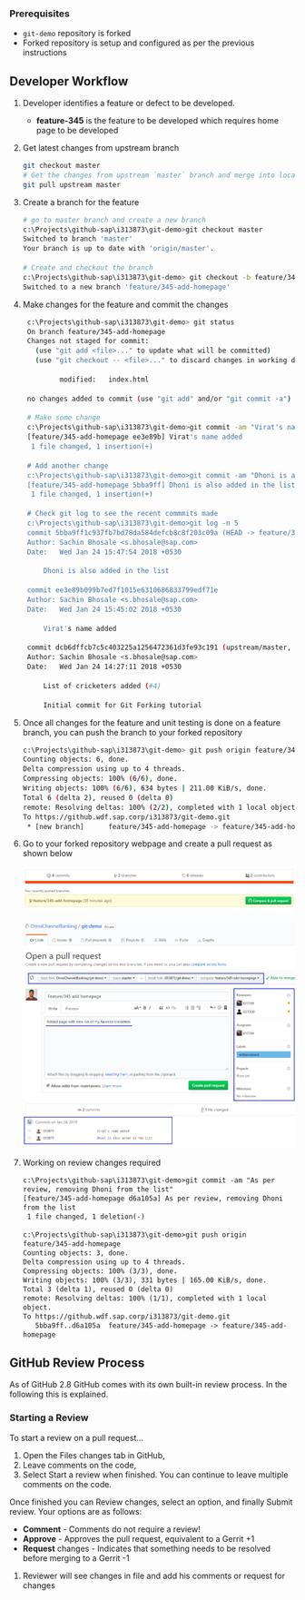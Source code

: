 ### Prerequisites
- `git-demo` repository is forked
- Forked repository is setup and configured as per the previous instructions

## Developer Workflow
1. Developer identifies a feature or defect to be developed.
    - __feature-345__ is the feature to be developed which requires home page to be developed

2. Get latest changes from upstream branch
    ```bash
    git checkout master
    # Get the changes from upstream `master` branch and merge into local master branch
    git pull upstream master
    ```
3. Create a branch for the feature
    ```bash
    # go to master branch and create a new branch
    c:\Projects\github-sap\i313873\git-demo>git checkout master
    Switched to branch 'master'
    Your branch is up to date with 'origin/master'.

    # Create and checkout the branch
    c:\Projects\github-sap\i313873\git-demo> git checkout -b feature/345-add-homepage
    Switched to a new branch 'feature/345-add-homepage'
    ```

4. Make changes for the feature and commit the changes
   ```bash
    c:\Projects\github-sap\i313873\git-demo> git status
    On branch feature/345-add-homepage
    Changes not staged for commit:
      (use "git add <file>..." to update what will be committed)
      (use "git checkout -- <file>..." to discard changes in working directory)

            modified:   index.html

    no changes added to commit (use "git add" and/or "git commit -a")

    # Make some change
    c:\Projects\github-sap\i313873\git-demo>git commit -am "Virat's name added"
    [feature/345-add-homepage ee3e89b] Virat's name added
     1 file changed, 1 insertion(+)
    
    # Add another change
    c:\Projects\github-sap\i313873\git-demo>git commit -am "Dhoni is also added in the list"
    [feature/345-add-homepage 5bba9ff] Dhoni is also added in the list
     1 file changed, 1 insertion(+)

    # Check git log to see the recent commmits made
    c:\Projects\github-sap\i313873\git-demo>git log -n 5
    commit 5bba9ff1c937fb7bd78da584defcb8c8f203c09a (HEAD -> feature/345-add-homepage)
    Author: Sachin Bhosale <s.bhosale@sap.com>
    Date:   Wed Jan 24 15:47:54 2018 +0530

        Dhoni is also added in the list

    commit ee3e89b099b7ed7f1015e6310686833799edf71e
    Author: Sachin Bhosale <s.bhosale@sap.com>
    Date:   Wed Jan 24 15:45:02 2018 +0530

        Virat's name added

    commit dcb6dffcb7c5c403225a1256472361d3fe93c191 (upstream/master, origin/master, origin/HEAD, master)
    Author: Sachin Bhosale <s.bhosale@sap.com>
    Date:   Wed Jan 24 14:27:11 2018 +0530

        List of cricketers added (#4)

        Initial commit for Git Forking tutorial

   ```

5. Once all changes for the feature and unit testing is done on a feature branch, you can push the branch to your forked repository
    ```bash
    c:\Projects\github-sap\i313873\git-demo> git push origin feature/345-add-homepage
    Counting objects: 6, done.
    Delta compression using up to 4 threads.
    Compressing objects: 100% (6/6), done.
    Writing objects: 100% (6/6), 634 bytes | 211.00 KiB/s, done.
    Total 6 (delta 2), reused 0 (delta 0)
    remote: Resolving deltas: 100% (2/2), completed with 1 local object.
    To https://github.wdf.sap.corp/i313873/git-demo.git
     * [new branch]      feature/345-add-homepage -> feature/345-add-homepage
    ```
6. Go to your forked repository webpage and create a pull request as shown below
    
    ![Create Pull Request](contents/images/git-flow/pull-request-view.png) 

    ![Create Pull Request](contents/images/git-flow/pull-request-view2.png)       

7. Working on review changes required
    ```
    c:\Projects\github-sap\i313873\git-demo>git commit -am "As per review, removing Dhoni from the list"
    [feature/345-add-homepage d6a105a] As per review, removing Dhoni from the list
     1 file changed, 1 deletion(-)

    c:\Projects\github-sap\i313873\git-demo>git push origin feature/345-add-homepage
    Counting objects: 3, done.
    Delta compression using up to 4 threads.
    Compressing objects: 100% (3/3), done.
    Writing objects: 100% (3/3), 331 bytes | 165.00 KiB/s, done.
    Total 3 (delta 1), reused 0 (delta 0)
    remote: Resolving deltas: 100% (1/1), completed with 1 local object.
    To https://github.wdf.sap.corp/i313873/git-demo.git
       5bba9ff..d6a105a  feature/345-add-homepage -> feature/345-add-homepage
    ```

## GitHub Review Process
As of GitHub 2.8 GitHub comes with its own built-in review process. In the following this is explained.

### Starting a Review
To start a review on a pull request...

1. Open the Files changes tab in GitHub,
2. Leave comments on the code,
3. Select Start a review when finished. You can continue to leave multiple comments on the code.

Once finished you can Review changes, select an option, and finally Submit review. Your options are as follows:

* **Comment** - Comments do not require a review!
* **Approve** - Approves the pull request, equivalent to a Gerrit +1
* **Request** changes - Indicates that something needs to be resolved before merging to a Gerrit -1

1. Reviewer will see changes in file and add his comments or request for changes